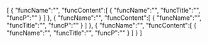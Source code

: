 [
	{
		"funcName":"",
		"funcContent":[
			{
				"funcName":"",
				"funcTitle":"",
				"funcP":""
			}
		]
	},
	{
		"funcName":"",
		"funcContent":[
			{
				"funcName":"",
				"funcTitle":"",
				"funcP":""
			}
		]
	},
	{
		"funcName":"",
		"funcContent":[
			{
				"funcName":"",
				"funcTitle":"",
				"funcP":""
			}
		]
	}
]